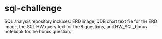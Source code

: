 # sql-challenge
SQL analysis
repository includes: ERD image, QDB chart text file for the ERD image, the SQL HW query text for the 8 questions, 
and HW_SQL_bonus notebook for the bonus question.  
